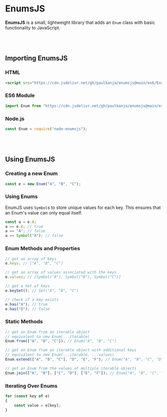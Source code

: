 # EnumsJS

**EnumsJS** is a small, lightweight library that adds an `Enum` class with basic functionality to JavaScript.

<br/><br/>

## Importing EnumsJS

### HTML
```html
<script src="https://cdn.jsdelivr.net/gh/paulkanja/enumsjs@main/es6/Enum.js"></script>
```

### ES6 Module
```js
import Enum from "https://cdn.jsdelivr.net/gh/paulkanja/enumsjs@main/es6/Enum.mjs";
```

### Node.js
```js
const Enum = require("node-enumsjs");
```

<br/><br/>

## Using EnumsJS

### Creating a new Enum
```js
const e = new Enum("A", "B", "C");
```

### Using Enums
EnumJS uses `Symbol`s to store unique values for each key. This ensures that an Enum's value can only equal itself.
```js
const a = e.A;
a == e.A; // true
a == "A"; // false
a == Symbol("A"); // false
```

### Enum Methods and Properties
```js
// get an array of keys
e.keys; // ["A", "B", "C"]

// get an array of values associated with the keys
e.values; // [Symbol("A"), Symbol("B"), Symbol("C")]

// get a Set of keys
e.keySet(); // Set("A", "B", "C")

// check if a key exists
e.has("A"); // true
e.has("D"); // false
```

### Static Methods
```js
// get an Enum from an iterable object
// equivalent to new Enum(...iterable)
Enum.from(["A", "B", "C"]); // Enum("A", "B", "C")

// get an Enum from an iterable object with additional keys
// equivalent to new Enum(...iterable, ...values)
Enum.extend(["A", "B", "C"], "D", "E", "F"); // Enum("A", "B", "C", "D", "E", "F")

// get an Enum from the values of multiple iterable objects
Enum.join(["A", "B"], ["C", "D"], ["E", "F"]); // Enum("A", "B", "C", "D", "E", "F")
```

### Iterating Over Enums
```js
for (const key of e)
{
    const value = e[key];
}
```

